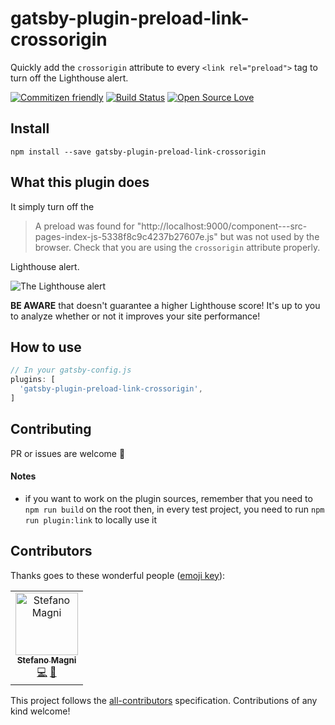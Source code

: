 # gatsby-plugin-preload-link-crossorigin

Quickly add the `crossorigin` attribute to every `<link rel="preload">` tag to turn off the Lighthouse alert.

[![Commitizen friendly](https://img.shields.io/badge/commitizen-friendly-brightgreen.svg)](http://commitizen.github.io/cz-cli/)
[![Build Status](https://travis-ci.com/NoriSte/gatsby-plugin-preload-link-crossorigin.svg?branch=master)](https://travis-ci.com/NoriSte/gatsby-plugin-preload-link-crossorigin)
[![Open Source
Love](https://badges.frapsoft.com/os/mit/mit.svg?v=102)](https://github.com/ellerbrock/open-source-badge/)

## Install

`npm install --save gatsby-plugin-preload-link-crossorigin`

## What this plugin does

It simply turn off the

> A preload <link> was found for "http://localhost:9000/component---src-pages-index-js-5338f8c9c4237b27607e.js" but was not used by the browser. Check that you are using the `crossorigin` attribute properly.

Lighthouse alert.

![The Lighthouse
alert](https://raw.githubusercontent.com/NoriSte/gatsby-plugin-preload-link-crossorigin/master/assets/lighthouse-alert.jpg)

**BE AWARE** that doesn't guarantee a higher Lighthouse score! It's up to you to analyze whether or not it
improves your site performance!

## How to use

```javascript
// In your gatsby-config.js
plugins: [
  'gatsby-plugin-preload-link-crossorigin',
]
```

## Contributing

PR or issues are welcome 👋

#### Notes

- if you want to work on the plugin sources, remember that you need to `npm run build` on the root
  then, in every test project, you need to run `npm run plugin:link` to locally use it

## Contributors

Thanks goes to these wonderful people ([emoji key](https://allcontributors.org/docs/en/emoji-key)):

<!-- ALL-CONTRIBUTORS-LIST:START - Do not remove or modify this section -->
<!-- prettier-ignore -->
<table><tr><td align="center"><a href="https://twitter.com/NoriSte"><img src="https://avatars0.githubusercontent.com/u/173663?v=4" width="100px;" alt="Stefano Magni"/><br /><sub><b>Stefano Magni</b></sub></a><br /><a href="https://github.com/NoriSte/gatsby-plugin-preload-link-crossorigin/commits?author=NoriSte" title="Code">💻</a> <a href="https://github.com/NoriSte/gatsby-plugin-preload-link-crossorigin/commits?author=NoriSte" title="Documentation">📖</a></td></tr></table>

<!-- ALL-CONTRIBUTORS-LIST:END -->

This project follows the [all-contributors](https://github.com/all-contributors/all-contributors) specification. Contributions of any kind welcome!
